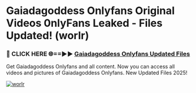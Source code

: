 # Gaiadagoddess Onlyfans Original Videos 0nlyFans Leaked - Files Updated! (worlr)

<h3>🔴 CLICK HERE 🌐==►► <a href="https://tinyurl.com/2m67pmp6" rel="nofollow">Gaiadagoddess Onlyfans Updated Files</a></h3>

Get Gaiadagoddess Onlyfans and all content. Now you can access all videos and pictures of Gaiadagoddess Onlyfans. New Updated Files 2025!

[![worlr](https://i.imgur.com/H4QAA4z.gif)](https://tinyurl.com/2m67pmp6)